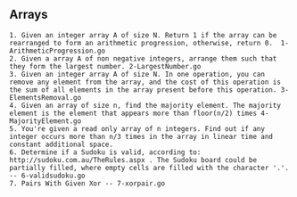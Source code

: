 ## Arrays
    1. Given an integer array A of size N. Return 1 if the array can be rearranged to form an arithmetic progression, otherwise, return 0.  1-ArithmeticProgression.go
    2. Given a array A of non negative integers, arrange them such that they form the largest number. 2-LargestNumber.go
    3. Given an integer array A of size N. In one operation, you can remove any element from the array, and the cost of this operation is the sum of all elements in the array present before this operation. 3-ElementsRemoval.go
    4. Given an array of size n, find the majority element. The majority element is the element that appears more than floor(n/2) times 4-MajorityElement.go
    5. You're given a read only array of n integers. Find out if any integer occurs more than n/3 times in the array in linear time and constant additional space.
    6. Determine if a Sudoku is valid, according to: http://sudoku.com.au/TheRules.aspx . The Sudoku board could be partially filled, where empty cells are filled with the character '.'. -- 6-validsudoku.go
    7. Pairs With Given Xor -- 7-xorpair.go